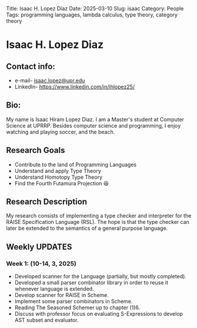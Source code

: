 Title: Isaac H. Lopez Diaz
Date: 2025-03-10
Slug: isaac
Category: People
Tags: programming languages, lambda calculus, type theory, category theory

# Isaac H. Lopez Diaz

## Contact info:
 - e-mail- <isaac.lopez@upr.edu>
 - LinkedIn- <https://www.linkedin.com/in/ihlopez25/>

## Bio:

My name is Isaac Hiram Lopez Diaz. I am a Master's student at Computer Science at UPRRP.
Besides computer science and programming, I enjoy watching and playing soccer, and the beach.

## Research Goals
- Contribute to the land of Programming Languages
- Understand and apply Type Theory
- Understand Homotopy Type Theory
- Find the Fourth Futamura Projection :laughing:

## Research Description

My research consists of implementing a type checker and interpreter for the RAISE Specification Language (RSL).
The hope is that the type checker can later be extended to the semantics of a general purpose language.

## Weekly UPDATES
### Week 1: (10-14, 3, 2025)
- Developed scanner for the Language (partially, but mostly completed).
- Developed a small parser combinator library in order to reuse it whenever language is extended.
- Develop scanner for RAISE in Scheme.
- Implement some parser combinators in Scheme.
- Reading The Seasoned Schemer up to chapter (1)6.
- Discuss with professor focus on evaluating S-Expressions to develop AST subset and evaluator.
